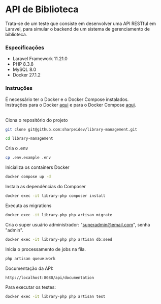 # API de Biblioteca

Trata-se de um teste que consiste em desenvolver uma API RESTful em Laravel, para simular o backend de um sistema de
gerenciamento de biblioteca.

### Especificações

<ul>
    <li>Laravel Framework 11.21.0</li>
    <li>PHP 8.3.8</li>
    <li>MySQL 8.0</li>
    <li>Docker 27.1.2</li>
</ul>

### Instruções

É necessário ter o Docker e o Docker Compose instalados.
<br>
Instruções para o Docker
<a href="https://docs.docker.com/engine/install/" target="_blank">aqui</a> e para
o Docker Compose
<a href="https://docs.docker.com/compose/install/" targe="_blank">aqui</a>.


<br>
Clona o repositório do projeto

```sh
git clone git@github.com:sharpeidev/library-management.git
```

```sh
cd library-management
```

Cria o .env
```sh
cp .env.example .env
```

Inicializa os containers Docker
```sh
docker compose up -d
```

Instala as dependências do Composer
```sh
docker exec -it library-php composer install
```

Executa as migrations
```sh
docker exec -it library-php php artisan migrate
```

Cria o super usuário administrador: "superadmin@email.com", senha "admin".
```sh
docker exec -it library-php php artisan db:seed
```

Inicia o processamento de jobs na fila. 
```sh
php artisan queue:work
```

Documentação da API:

```sh
http://localhost:8080/api/documentation
```

Para executar os testes:
```sh
docker exec -it library-php php artisan test
```
